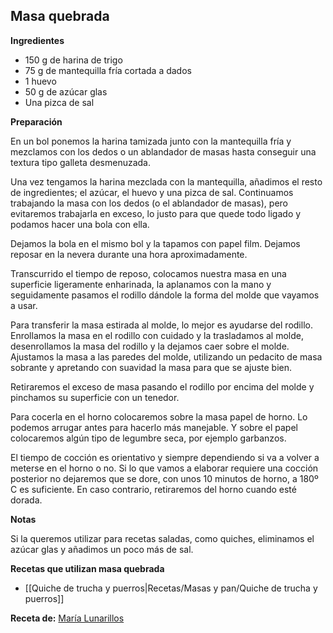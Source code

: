 ## Masa quebrada

**Ingredientes**

- 150 g de harina de trigo
- 75 g de mantequilla fría cortada a dados
- 1 huevo
- 50 g de azúcar glas
- Una pizca de sal

**Preparación**

En un bol ponemos la harina tamizada junto con la mantequilla fría y mezclamos con los dedos o un ablandador de masas hasta conseguir una textura tipo galleta desmenuzada.

Una vez tengamos la harina mezclada con la mantequilla, añadimos el resto de ingredientes; el azúcar, el huevo y una pizca de sal. Continuamos trabajando la masa con los dedos (o el ablandador de masas), pero evitaremos trabajarla en exceso, lo justo para que quede todo ligado y podamos hacer una bola con ella. 

Dejamos la bola en el mismo bol y la tapamos con papel film. Dejamos reposar en la nevera durante una hora aproximadamente. 

Transcurrido el tiempo de reposo, colocamos nuestra masa en una superficie ligeramente enharinada, la aplanamos con la mano y seguidamente pasamos el rodillo dándole la forma del molde que vayamos a usar.

Para transferir la masa estirada al molde, lo mejor es ayudarse del rodillo. Enrollamos la masa en el rodillo con cuidado y la trasladamos al molde, desenrollamos la masa del rodillo y la dejamos caer sobre el molde. Ajustamos la masa a las paredes del molde, utilizando un pedacito de masa sobrante y apretando con suavidad la masa para que se ajuste bien.

Retiraremos el exceso de masa pasando el rodillo por encima del molde y pinchamos su superficie con un tenedor.

Para cocerla en el horno colocaremos sobre la masa papel de horno. Lo podemos arrugar antes para hacerlo más manejable. Y sobre el papel colocaremos algún tipo de legumbre seca, por ejemplo garbanzos.

El tiempo de cocción es orientativo y siempre dependiendo si va a volver a meterse en el horno o no. Si lo que vamos a elaborar requiere una cocción posterior no dejaremos que se dore, con unos 10 minutos de horno, a 180º C es suficiente. En caso contrario, retiraremos del horno cuando esté dorada.

**Notas**

Si la queremos utilizar para recetas saladas, como quiches, eliminamos el azúcar glas y añadimos un poco más de sal.

**Recetas que utilizan masa quebrada**

- [[Quiche de trucha y puerros|Recetas/Masas y pan/Quiche de trucha y puerros]]

**Receta de:** [María Lunarillos](https://www.marialunarillos.com/blog/2013/11/como-se-hace-la-masa-quebrada.html)
